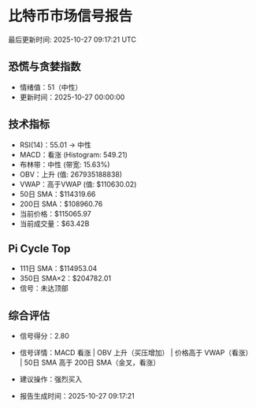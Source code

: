 # 比特币市场信号报告

最后更新时间: 2025-10-27 09:17:21 UTC

## 恐慌与贪婪指数
- 情绪值：51（中性）
- 更新时间：2025-10-27 00:00:00

## 技术指标
- RSI(14)：55.01 → 中性
- MACD：看涨 (Histogram: 549.21)
- 布林带：中性 (带宽: 15.63%)
- OBV：上升 (值: 267935188838)
- VWAP：高于VWAP (值: $110630.02)
- 50日 SMA：$114319.66
- 200日 SMA：$108960.76
- 当前价格：$115065.97
- 当前成交量：$63.42B

## Pi Cycle Top
- 111日 SMA：$114953.04
- 350日 SMA×2：$204782.01
- 信号：未达顶部

## 综合评估
- 信号得分：2.80
- 信号详情：MACD 看涨 | OBV 上升（买压增加） | 价格高于 VWAP（看涨） | 50日 SMA 高于 200日 SMA（金叉，看涨）
- 建议操作：强烈买入

- 报告生成时间：2025-10-27 09:17:21